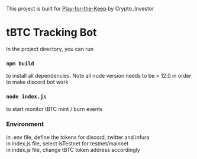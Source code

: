 This project is built for [Play-for-the-Keep](https://blog.keep.network/how-to-play-for-keeps-297f246455d4)
by Crypto_Investor

# tBTC Tracking Bot

In the project directory, you can run

### `npm build`

to install all dependencies. Note all node version needs to be > 12.0 in order to make discord bot work

### `node index.js`

to start monitor tBTC mint / burn events

### Environment

in .env file, define the tokens for discord, twitter and infura <br />
in index.js file, select isTestnet for testnet/mainnet <br />
in index.js file, change tBTC token address accordingly <br />

